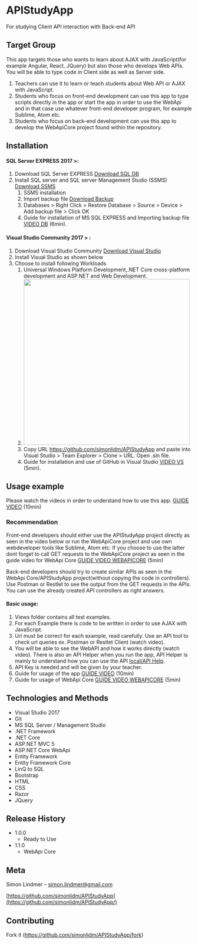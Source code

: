 # APIStudyApp

For studying Client API interaction with Back-end API
## Target Group

This app targets those who wants to learn about AJAX with JavaScript(for example Angular, React, JQuery) but also those who develops Web APIs. You will be able to type code in Client side as well as Server side. 

1. Teachers can use it to learn or teach students about Web API or AJAX with JavaScript.
2. Students who focus on front-end development can use this app to type scripts directly in the app or start the app in order to use the WebApi and in that case use whatever front-end developer program, for example Sublime, Atom etc.
3. Students who focus on back-end development can use this app to develop the WebApiCore project found within the repository.

## Installation

<h4>SQL Server EXPRESS 2017 >:</h4>

1. Download SQL Server EXPRESS [Download SQL DB]
2. Install SQL server and SQL server Management Studio (SSMS) [Download SSMS]
   1. SSMS installation 
   2. Import backup file [Download Backup]
   3. Databases > Right Click > Restore Database > Source > Device > Add backup file > Click OK
   4. Guide for installation of MS SQL EXPRESS and Importing backup file [VIDEO DB] (6min).
  

<h4>Visual Studio Community 2017 > :</h4>

1. Download Visual Studio Community [Download Visual Studio]
2. Install Visual Studio as shown below
3. Choose to install following Workloads 
   1. Universal Windows Platform Development,.NET Core cross-platform development and ASP.NET and Web Development.
   2. <img src="https://docs.microsoft.com/en-us/visualstudio/install/media/install-visual-studio-enterprise.png" width="450"/>
   3. Copy URL https://github.com/simonlidm/APIStudyApp and paste into Visual Studio > Team Explorer > Clone > URL. Open .sln file.
   4. Guide for installation and use of GitHub in Visual Studio [VIDEO VS] (5min).

## Usage example

Please watch the videos in order to understand how to use this app. [GUIDE VIDEO] (10min)

### Recommendation

Front-end developers should either use the APIStudyApp project directly as seen in the video below or run the WebApiCore project and use own webdeveloper tools like Sublime, Atom etc. If you choose to use the latter dont forget to call GET requests to the WebApiCore project as seen in the guide video for WebApi Core [GUIDE VIDEO WEBAPICORE] (5min)

Back-end developers should try to create similar APIs as seen in the WebApi Core/APIStudyApp project(without copying the code in controllers). Use Postman or Restlet to see the output from the GET requests in the APIs. You can use the already created API controllers as right answers.

<h4>Basic usage:</h4>

   1. Views folder contains all test examples.
   2. For each Example there is code to be written in order to use AJAX with JavaScript.
   3. Url must be correct for each example, read carefully. Use an API tool to check url queries ex. Postman or Restlet Client (watch video).
   4. You will be able to see the WebAPI and how it works directly (watch video). There is also an API Helper when you run the app, API Helper is mainly to understand how you can use the API [local/API Help].
   5. API Key is needed and will be given by your teacher.
   6. Guide for usage of the app [GUIDE VIDEO] (10min)
   7. Guide for usage of WebApi Core [GUIDE VIDEO WEBAPICORE] (5min)


## Technologies and Methods

+ Visual Studio 2017
+ Git
+ MS SQL Server / Management Studio
+ .NET Framework
+ .NET Core
+ ASP.NET MVC 5
+ ASP.NET Core WebApi
+ Entity Framework
+ Entity Framework Core
+ LinQ to SQL
+ Bootstrap
+ HTML
+ CSS
+ Razor
+ JQuery

## Release History

* 1.0.0
   * Ready to Use
* 1.1.0
    * WebApi Core

## Meta

Simon Lindmer – simon.lindmer@gmail.com

[https://github.com/simonlidm/APIStudyApp](https://github.com/simonlidm/APIStudyApp/)

## Contributing

Fork it (<https://github.com/simonlidm/APIStudyApp/fork>)

<!-- Markdown link & img dfn's -->
[Download SQL DB]: https://www.microsoft.com/sv-se/sql-server/sql-server-editions-express
[Download SSMS]:https://docs.microsoft.com/en-us/sql/ssms/download-sql-server-management-studio-ssms
[Download Backup]: https://drive.google.com/drive/u/2/folders/14tWMANiO6FDZqfdaI11_opjOLFYwkShg
[VIDEO DB]:https://youtu.be/DUiPad5BuaI


[Download Visual Studio]:https://www.visualstudio.com/downloads/
[VIDEO VS]: https://youtu.be/VIRY50_sUVs

[local/API Help]:http://localhost:62818/Help
[GUIDE VIDEO]:https://youtu.be/PXLaP4mn8vU
[GUIDE VIDEO WEBAPICORE]:https://youtu.be/3wh-KfIgIJ4
